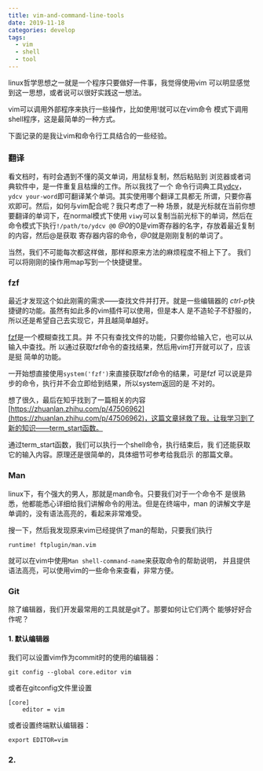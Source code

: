 ```yaml
---
title: vim-and-command-line-tools
date: 2019-11-18
categories: develop
tags:
  - vim
  - shell
  - tool
---
```

  
linux哲学思想之一就是一个程序只要做好一件事，我觉得使用vim
可以明显感觉到这一思想，或者说可以很好实践这一想法。

vim可以调用外部程序来执行一些操作，比如使用!就可以在vim命令
模式下调用shell程序，这是最简单的一种方式。

下面记录的是我让vim和命令行工具结合的一些经验。

### 翻译

看文档时，有时会遇到不懂的英文单词，用鼠标复制，然后粘贴到
浏览器或者词典软件中，是一件重复且枯燥的工作。所以我找了一个
命令行词典工具[ydcv](https://github.com/felixonmars/ydcv)，
`ydcv your-word`即可翻译某个单词。其实使用哪个翻译工具都无
所谓，只要你喜欢即可。然后，如何与vim配合呢？我只考虑了一种
场景，就是光标就在当前你想要翻译的单词下，在normal模式下使用
`viwy`可以复制当前光标下的单词，然后在命令模式下执行`!/path/to/ydcv @0`
*@0*的0是vim寄存器的名字，存放着最近复制的内容，然后@是获取
寄存器内容的命令，*@0*就是刚刚复制的单词了。

当然，我们不可能每次都这样做，那样和原来方法的麻烦程度不相上下了。
我们可以将刚刚的操作用map写到一个快捷键里。

### fzf

最近才发现这个如此刚需的需求——查找文件并打开。就是一些编辑器的
*ctrl-p*快捷键的功能。虽然有如此多的vim插件可以使用，但是本人
是不造轮子不舒服的，所以还是希望自己去实现它，并且越简单越好。

[fzf](https://github.com/junegunn/fzf)是一个模糊查找工具。并
不只有查找文件的功能，只要你给输入它，也可以从输入中查找。所
以通过获取fzf命令的查找结果，然后用vim打开就可以了，应该是挺
简单的功能。

一开始想直接使用`system('fzf')`来直接获取fzf命令的结果，可是fzf
可以说是异步的命令，执行并不会立即给到结果，所以system返回的是
不对的。

想了很久，最后在知乎找到了一篇相关的内容[https://zhuanlan.zhihu.com/p/47506962](https://zhuanlan.zhihu.com/p/47506962)，这篇文章拯救了我，让我学习到了新的知识——term_start函数。

通过term_start函数，我们可以执行一个shell命令，执行结束后，我
们还能获取它的输入内容。原理还是很简单的，具体细节可参考给我启示
的那篇文章。

### Man

linux下，有个强大的男人，那就是man命令。只要我们对于一个命令不
是很熟悉，他都能悉心详细给我们讲解命令的用法。但是在终端中，man
的讲解文字是单调的，没有语法高亮的，看起来非常难受。

搜一下，然后我发现原来vim已经提供了man的帮助，只要我们执行
```
runtime! ftplugin/man.vim
```
就可以在vim中使用`Man shell-command-name`来获取命令的帮助说明，
并且提供语法高亮，可以使用vim的一些命令来查看，非常方便。

### Git

除了编辑器，我们开发最常用的工具就是git了。那要如何让它们两个
能够好好合作呢？

#### 1. 默认编辑器
我们可以设置vim作为commit时的使用的编辑器：
```
git config --global core.editor vim
```
或者在gitconfig文件里设置
```
[core]
    editor = vim
```
或者设置终端默认编辑器：
```
export EDITOR=vim
```

### 2.
